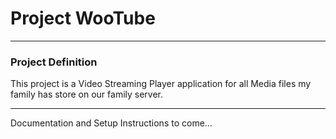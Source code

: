 # Project WooTube
***
### Project Definition
This project is a Video Streaming Player application for all Media files my family has store on our family server.
***
Documentation and Setup Instructions to come...
